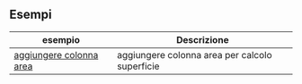 ## Esempi

esempio|Descrizione
----|----
[aggiungere colonna area](add_col_area.md)|aggiungere colonna area per calcolo superficie 
